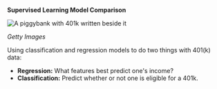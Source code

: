 **Supervised Learning Model Comparison**

![A piggybank with 401k written beside it](https://imgur.com/2xg0qOu.jpg)

*Getty Images*

Using classification and regression models to do two things with 401(k) data:
- **Regression:** What features best predict one's income?
- **Classification:** Predict whether or not one is eligible for a 401k.
